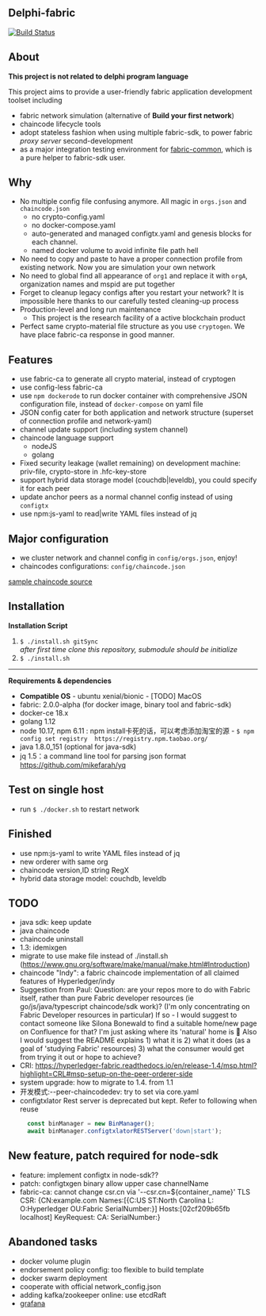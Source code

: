 Delphi-fabric
---------------------
[![Build Status](https://travis-ci.com/davidkhala/delphi-fabric.svg?branch=release-1.4)](https://travis-ci.com/davidkhala/delphi-fabric)

About
-----------------------
**This project is not related to delphi program language**

This project aims to provide a user-friendly fabric application development toolset including
- fabric network simulation (alternative of **Build your first network**)
- chaincode lifecycle tools
- adopt stateless fashion when using multiple fabric-sdk, to power fabric *proxy server* second-development     
- as a major integration testing environment for [fabric-common](https://github.com/davidkhala/fabric-common), which is 
a pure helper to fabric-sdk user.


Why
-----------------------
- No multiple config file confusing anymore. All magic in `orgs.json` and `chaincode.json`  
    - no crypto-config.yaml
    - no docker-compose.yaml
    - auto-generated and managed configtx.yaml and genesis blocks for each channel. 
    - named docker volume to avoid infinite file path hell
- No need to copy and paste to have a proper connection profile from existing network. Now you are simulation your own network
- No need to global find all appearance of `org1` and replace it with `orgA`, organization names and mspid are put together
- Forget to cleanup legacy configs after you restart your network? 
    It is impossible here thanks to our carefully tested cleaning-up process
- Production-level and long run maintenance
    - This project is the research facility of a active blockchain product
- Perfect same crypto-material file structure as you use `cryptogen`. We have place fabric-ca response in good manner.

Features
-----------------------
- use fabric-ca to generate all crypto material, instead of cryptogen
- use config-less fabric-ca
- use `npm dockerode` to run docker container with comprehensive JSON configuration file, instead of `docker-compose` on yaml file
- JSON config cater for both application and network structure (superset of connection profile and network-yaml)
- channel update support (including system channel)
- chaincode language support
   - nodeJS
   - golang
- Fixed security leakage (wallet remaining) on development machine: priv-file, crypto-store in .hfc-key-store
- support hybrid data storage model (couchdb|leveldb), you could specify it for each peer
- update anchor peers as a normal channel config instead of using `configtx`
- use npm:js-yaml to read|write YAML files instead of jq 

Major configuration
-----------------------
 - we cluster network and channel config in ``config/orgs.json``, enjoy!
 - chaincodes configurations: ``config/chaincode.json``
 
 [sample chaincode source](github.com/davidkhala/chaincode)

Installation
-----------------------


**Installation Script**
1. `$ ./install.sh gitSync`   
_after first time clone this repository, submodule should be initialize_
2. `$ ./install.sh`

----
 
**Requirements & dependencies**
  *  **Compatible OS** 
    - ubuntu xenial/bionic
    - [TODO] MacOS 
  * fabric: 2.0.0-alpha (for docker image, binary tool and fabric-sdk)
  * docker-ce 18.x
  * golang 1.12 
  * node 10.17, npm 6.11 : npm install卡死的话，可以考虑添加淘宝的源
        - ``$ npm config set registry  https://registry.npm.taobao.org/``
  * java 1.8.0_151 (optional for java-sdk)
  * jq 1.5：a command line tool for parsing json format https://github.com/mikefarah/yq

Test on single host
-----------------------
 * run `$ ./docker.sh` to restart network


Finished
-----------------------
- use npm:js-yaml to write YAML files instead of jq
- new orderer with same org
- chaincode version,ID string RegX
- hybrid data storage model: couchdb, leveldb

## TODO
- java sdk: keep update
- java chaincode
- chaincode uninstall
- 1.3: idemixgen
- migrate to use make file instead of ./install.sh (https://www.gnu.org/software/make/manual/make.html#Introduction)
- chaincode "Indy": a fabric chaincode implementation of all claimed features of Hyperledger/indy
- Suggestion from Paul: Question: are your repos more to do with Fabric itself, rather than pure Fabric developer resources (ie go/js/java/typescript chaincode/sdk work)? (I'm only concentrating on Fabric Developer resources in particular) If so - I would suggest to contact someone like Silona Bonewald to find a suitable home/new page on Confluence for that? I'm just asking where its 'natural' home is 🙂 Also I would suggest the README explains 1) what it is 2) what it does (as a goal of 'studying Fabric' resources) 3) what the consumer would get from trying it out or hope to achieve?
- CRl: https://hyperledger-fabric.readthedocs.io/en/release-1.4/msp.html?highlight=CRL#msp-setup-on-the-peer-orderer-side
- system upgrade: how to migrate to 1.4. from 1.1
- 开发模式:--peer-chaincodedev: try to set via core.yaml
- configtxlator Rest server is deprecated but kept. Refer to following when reuse 
    ```js
      const binManager = new BinManager();
      await binManager.configtxlatorRESTServer('down|start');
    ```
 
## New feature, patch required for node-sdk
 
- feature: implement configtx in node-sdk??
- patch: configtxgen binary allow upper case channelName
- fabric-ca: cannot change csr.cn via '--csr.cn=${container_name}' TLS CSR: {CN:example.com Names:[{C:US ST:North Carolina L: O:Hyperledger OU:Fabric SerialNumber:}] Hosts:[02cf209b65fb localhost] KeyRequest:<nil> CA:<nil> SerialNumber:}
 
## Abandoned tasks
- docker volume plugin
- endorsement policy config: too flexible to build template
- docker swarm deployment
- cooperate with official network_config.json
- adding kafka/zookeeper online: use etcdRaft
- [grafana](https://github.com/grafana/grafana)
